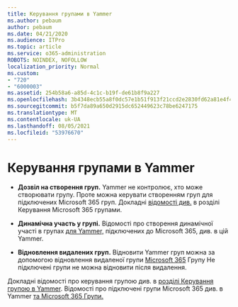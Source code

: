 ```yaml
---
title: Керування групами в Yammer
ms.author: pebaum
author: pebaum
ms.date: 04/21/2020
ms.audience: ITPro
ms.topic: article
ms.service: o365-administration
ROBOTS: NOINDEX, NOFOLLOW
localization_priority: Normal
ms.custom:
- "720"
- "6000003"
ms.assetid: 254b58a6-a85d-4c1c-b19f-de61b8f9a227
ms.openlocfilehash: 3b4348ecb55a8f0dc57e1b51f913f21ccd2e2830fd62a81e4f47a77ef371a226
ms.sourcegitcommit: b5f7da89a650d2915dc652449623c78be6247175
ms.translationtype: MT
ms.contentlocale: uk-UA
ms.lasthandoff: 08/05/2021
ms.locfileid: "53976670"
---
```

# <a name="manage-groups-in-yammer"></a>Керування групами в Yammer

- **Дозвіл на створення груп.** Yammer не контролює, хто може створювати групу. Проте можна керувати створенням груп для підключених Microsoft 365 груп. Докладні [відомості див.](https://docs.microsoft.com/microsoft-365/admin/create-groups/manage-creation-of-groups) в розділі Керування Microsoft 365 групами.

- **Динамічна участь у групі.** Відомості про створення динамічної участі в групах [для Yammer,](https://docs.microsoft.com/yammer/manage-yammer-groups/create-a-dynamic-group) підключених до Microsoft 365, див. в цій Yammer.

- **Відновлення видалених груп.** Відновити Yammer груп можна за допомогою відновлення видаленої групи [Microsoft 365](https://docs.microsoft.com/microsoft-365/admin/create-groups/restore-deleted-group) Групу Не підключені групи не можна відновити після видалення.

Докладні відомості про керування групою див. в [розділі Керування групою в Yammer](https://support.office.com/article/Manage-a-group-in-Yammer-6e05c6d6-5548-4c88-89cd-e6757a514ef2). Відомості про підключені групи Microsoft 365 див. в Yammer [та Microsoft 365 Групи.](https://docs.microsoft.com/yammer/manage-yammer-groups/yammer-and-office-365-groups)
  